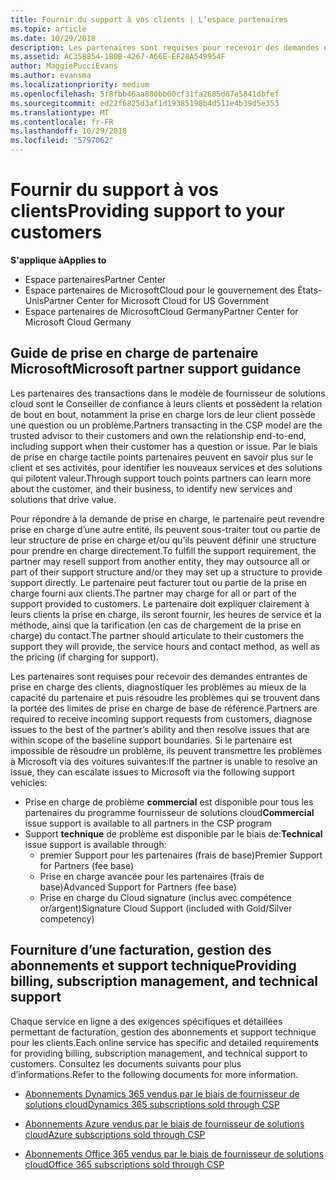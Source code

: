 ```yaml
---
title: Fournir du support à vos clients | L’espace partenaires
ms.topic: article
ms.date: 10/29/2018
description: Les partenaires sont requises pour recevoir des demandes entrantes de prise en charge des clients, diagnostiquer les problèmes au mieux de la capacité du partenaire et puis résoudre les problèmes qui se trouvent dans la portée des limites de prise en charge de base de référence.
ms.assetid: AC358854-1B0B-4267-A66E-EF28A549954F
author: MaggiePucciEvans
ms.author: evansma
ms.localizationpriority: medium
ms.openlocfilehash: 5f8fbb46aa880bb00cf31fa2685d87e5841dbfef
ms.sourcegitcommit: ed22f6825d3af1d19385198b4d511e4b39d5e353
ms.translationtype: MT
ms.contentlocale: fr-FR
ms.lasthandoff: 10/29/2018
ms.locfileid: "5797062"
---
```

# <a name="providing-support-to-your-customers"></a><span data-ttu-id="912a9-103">Fournir du support à vos clients</span><span class="sxs-lookup"><span data-stu-id="912a9-103">Providing support to your customers</span></span>

**<span data-ttu-id="912a9-104">S'applique à</span><span class="sxs-lookup"><span data-stu-id="912a9-104">Applies to</span></span>**

-  <span data-ttu-id="912a9-105">Espace partenaires</span><span class="sxs-lookup"><span data-stu-id="912a9-105">Partner Center</span></span>
-  <span data-ttu-id="912a9-106">Espace partenaires de MicrosoftCloud pour le gouvernement des États-Unis</span><span class="sxs-lookup"><span data-stu-id="912a9-106">Partner Center for Microsoft Cloud for US Government</span></span>
-  <span data-ttu-id="912a9-107">Espace partenaires de MicrosoftCloud Germany</span><span class="sxs-lookup"><span data-stu-id="912a9-107">Partner Center for Microsoft Cloud Germany</span></span>

## <a name="microsoft-partner-support-guidance"></a><span data-ttu-id="912a9-108">Guide de prise en charge de partenaire Microsoft</span><span class="sxs-lookup"><span data-stu-id="912a9-108">Microsoft partner support guidance</span></span>

<span data-ttu-id="912a9-109">Les partenaires des transactions dans le modèle de fournisseur de solutions cloud sont le Conseiller de confiance à leurs clients et possèdent la relation de bout en bout, notamment la prise en charge lors de leur client possède une question ou un problème.</span><span class="sxs-lookup"><span data-stu-id="912a9-109">Partners transacting in the CSP model are the trusted advisor to their customers and own the relationship end-to-end, including support when their customer has a question or issue.</span></span> <span data-ttu-id="912a9-110">Par le biais de prise en charge tactile points partenaires peuvent en savoir plus sur le client et ses activités, pour identifier les nouveaux services et des solutions qui pilotent valeur.</span><span class="sxs-lookup"><span data-stu-id="912a9-110">Through support touch points partners can learn more about the customer, and their business, to identify new services and solutions that drive value.</span></span>

<span data-ttu-id="912a9-111">Pour répondre à la demande de prise en charge, le partenaire peut revendre prise en charge d’une autre entité, ils peuvent sous-traiter tout ou partie de leur structure de prise en charge et/ou qu’ils peuvent définir une structure pour prendre en charge directement.</span><span class="sxs-lookup"><span data-stu-id="912a9-111">To fulfill the support requirement, the partner may resell support from another entity, they may outsource all or part of their support structure and/or they may set up a structure to provide support directly.</span></span>  <span data-ttu-id="912a9-112">Le partenaire peut facturer tout ou partie de la prise en charge fourni aux clients.</span><span class="sxs-lookup"><span data-stu-id="912a9-112">The partner may charge for all or part of the support provided to customers.</span></span> <span data-ttu-id="912a9-113">Le partenaire doit expliquer clairement à leurs clients la prise en charge, ils seront fournir, les heures de service et la méthode, ainsi que la tarification (en cas de chargement de la prise en charge) du contact.</span><span class="sxs-lookup"><span data-stu-id="912a9-113">The partner should articulate to their customers the support they will provide, the service hours and contact method, as well as the pricing (if charging for support).</span></span> 

<span data-ttu-id="912a9-114">Les partenaires sont requises pour recevoir des demandes entrantes de prise en charge des clients, diagnostiquer les problèmes au mieux de la capacité du partenaire et puis résoudre les problèmes qui se trouvent dans la portée des limites de prise en charge de base de référence.</span><span class="sxs-lookup"><span data-stu-id="912a9-114">Partners are required to receive incoming support requests from customers, diagnose issues to the best of the partner’s ability and then resolve issues that are within scope of the baseline support boundaries.</span></span> <span data-ttu-id="912a9-115">Si le partenaire est impossible de résoudre un problème, ils peuvent transmettre les problèmes à Microsoft via des voitures suivantes:</span><span class="sxs-lookup"><span data-stu-id="912a9-115">If the partner is unable to resolve an issue, they can escalate issues to Microsoft via the following support vehicles:</span></span>

- <span data-ttu-id="912a9-116">Prise en charge de problème **commercial** est disponible pour tous les partenaires du programme fournisseur de solutions cloud</span><span class="sxs-lookup"><span data-stu-id="912a9-116">**Commercial** issue support is available to all partners in the CSP program</span></span>
-   <span data-ttu-id="912a9-117">Support **technique** de problème est disponible par le biais de:</span><span class="sxs-lookup"><span data-stu-id="912a9-117">**Technical** issue support is available through:</span></span>
    -   <span data-ttu-id="912a9-118">premier Support pour les partenaires (frais de base)</span><span class="sxs-lookup"><span data-stu-id="912a9-118">Premier Support for Partners (fee base)</span></span>
    -   <span data-ttu-id="912a9-119">Prise en charge avancée pour les partenaires (frais de base)</span><span class="sxs-lookup"><span data-stu-id="912a9-119">Advanced Support for Partners (fee base)</span></span>
    -   <span data-ttu-id="912a9-120">Prise en charge du Cloud signature (inclus avec compétence or/argent)</span><span class="sxs-lookup"><span data-stu-id="912a9-120">Signature Cloud Support (included with Gold/Silver competency)</span></span>

## <a name="providing-billing-subscription-management-and-technical-support"></a><span data-ttu-id="912a9-121">Fourniture d’une facturation, gestion des abonnements et support technique</span><span class="sxs-lookup"><span data-stu-id="912a9-121">Providing billing, subscription management, and technical support</span></span> 

<span data-ttu-id="912a9-122">Chaque service en ligne a des exigences spécifiques et détaillées permettant de facturation, gestion des abonnements et support technique pour les clients.</span><span class="sxs-lookup"><span data-stu-id="912a9-122">Each online service has specific and detailed requirements for providing billing, subscription management, and technical support to customers.</span></span> <span data-ttu-id="912a9-123">Consultez les documents suivants pour plus d’informations.</span><span class="sxs-lookup"><span data-stu-id="912a9-123">Refer to the following documents for more information.</span></span>

-   [<span data-ttu-id="912a9-124">Abonnements Dynamics 365 vendus par le biais de fournisseur de solutions cloud</span><span class="sxs-lookup"><span data-stu-id="912a9-124">Dynamics 365 subscriptions sold through CSP</span></span>](https://www.microsoftpartnercommunity.com/t5/CSP/Microsoft-Partner-Support-Guidance/m-p/5262#M30)

-   [<span data-ttu-id="912a9-125">Abonnements Azure vendus par le biais de fournisseur de solutions cloud</span><span class="sxs-lookup"><span data-stu-id="912a9-125">Azure subscriptions sold through CSP</span></span>](https://www.microsoftpartnercommunity.com/t5/CSP/Microsoft-Partner-Support-Guidance/m-p/5263#M31)

-   [<span data-ttu-id="912a9-126">Abonnements Office 365 vendus par le biais de fournisseur de solutions cloud</span><span class="sxs-lookup"><span data-stu-id="912a9-126">Office 365 subscriptions sold through CSP</span></span>](https://www.microsoftpartnercommunity.com/t5/CSP/Microsoft-Partner-Support-Guidance/m-p/5264#M32)



 

 



